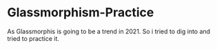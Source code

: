 # Glassmorphism-Practice


As Glassmorphis is going to be a trend in 2021.
So i tried to dig into and tried to practice it.
